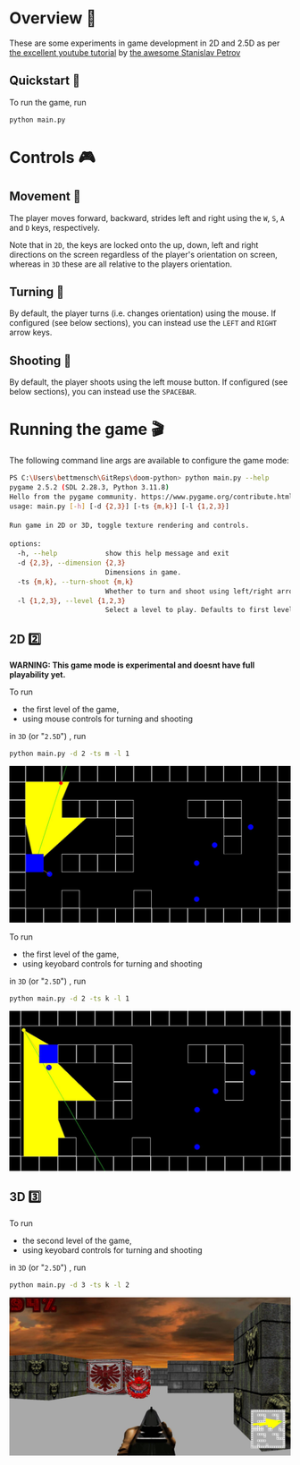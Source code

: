 # Overview :sunrise_over_mountains:

These are some experiments in game development in 2D and 2.5D as per [the excellent youtube tutorial](https://www.youtube.com/watch?v=ECqUrT7IdqQ) by [the awesome  Stanislav Petrov](https://github.com/StanislavPetrovV)

## Quickstart :rocket:

To run the game, run

```bash
python main.py
```


# Controls :video_game:

## Movement :running:

The player moves forward, backward, strides left and right using the `W`, `S`, `A` and `D` keys, respectively.

Note that in `2D`, the keys are locked onto the up, down, left and right directions on the screen regardless of the player's orientation on screen, whereas in `3D` these are all relative to the players orientation.

## Turning :arrows_counterclockwise:

By default, the player turns (i.e. changes orientation) using the mouse. If configured (see below sections), you can instead use the `LEFT` and `RIGHT` arrow keys.

## Shooting :dart:

By default, the player shoots using the left mouse button. If configured (see below sections), you can instead use the `SPACEBAR`.

# Running the game :clapper:

The following command line args are available to configure the game mode:

```bash
PS C:\Users\bettmensch\GitReps\doom-python> python main.py --help
pygame 2.5.2 (SDL 2.28.3, Python 3.11.8)
Hello from the pygame community. https://www.pygame.org/contribute.html
usage: main.py [-h] [-d {2,3}] [-ts {m,k}] [-l {1,2,3}]

Run game in 2D or 3D, toggle texture rendering and controls.

options:
  -h, --help            show this help message and exit
  -d {2,3}, --dimension {2,3}
                        Dimensions in game.
  -ts {m,k}, --turn-shoot {m,k}
                        Whether to turn and shoot using left/right arrow keys and space bar, or the mouse.
  -l {1,2,3}, --level {1,2,3}
                        Select a level to play. Defaults to first level (1).
```


## **2D** :two:

**WARNING: This game mode is experimental and doesnt have full playability yet.**

To run 

- the first level of the game,
- using mouse controls for turning and shooting

in `3D` (or "`2.5D`") , run

```bash
python main.py -d 2 -ts m -l 1
```

![2D screenshot](./image/doom-python-2d-mouse-level-1.JPG)

To run 

- the first level of the game,
- using keyobard controls for turning and shooting

in `3D` (or "`2.5D`") , run

```bash
python main.py -d 2 -ts k -l 1
```

![2D screenshot](./image/doom-python-2d-keyboard-level-1.JPG)

## **3D** :three:

To run 

- the second level of the game,
- using keyobard controls for turning and shooting

in `3D` (or "`2.5D`") , run

```bash
python main.py -d 3 -ts k -l 2
```

![2.5D screenshot](./image/doom-python-3d-level-2.JPG)